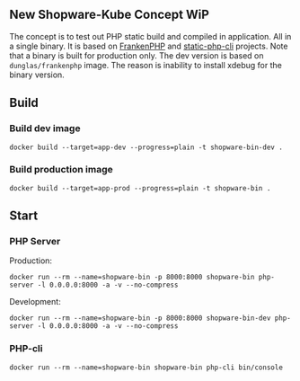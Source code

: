 ## New Shopware-Kube Concept WiP
The concept is to test out PHP static build and compiled in application. All in a single binary.
It is based on [FrankenPHP](https://frankenphp.dev) and [static-php-cli](https://static-php.dev) projects.
Note that a binary is built for production only. The dev version is based on `dunglas/frankenphp` image.
The reason is inability to install xdebug for the binary version.

## Build

### Build dev image
```shell
docker build --target=app-dev --progress=plain -t shopware-bin-dev .
```

### Build production image
```shell
docker build --target=app-prod --progress=plain -t shopware-bin .
```

## Start

### PHP Server
Production:
```shell
docker run --rm --name=shopware-bin -p 8000:8000 shopware-bin php-server -l 0.0.0.0:8000 -a -v --no-compress 
```
Development:
```shell
docker run --rm --name=shopware-bin -p 8000:8000 shopware-bin-dev php-server -l 0.0.0.0:8000 -a -v --no-compress 
```
### PHP-cli
```shell
docker run --rm --name=shopware-bin shopware-bin php-cli bin/console
```
